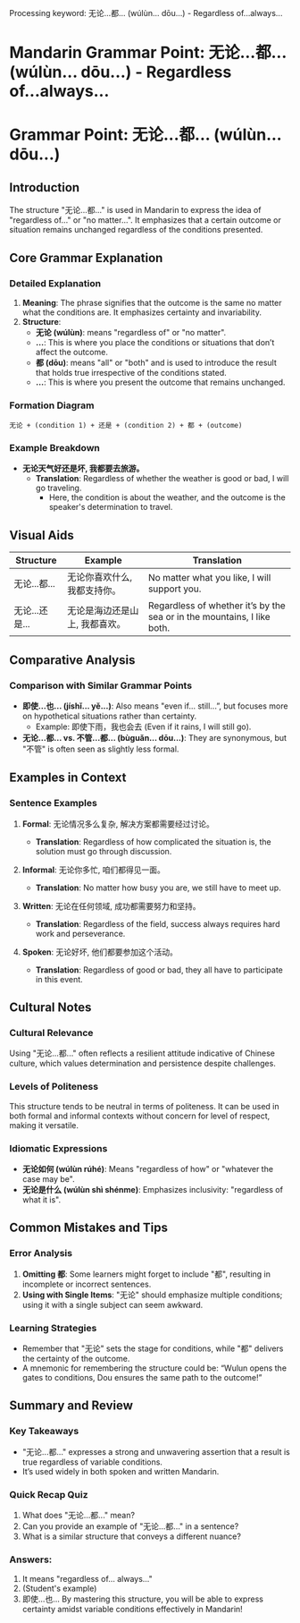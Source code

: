 Processing keyword: 无论...都... (wúlùn... dōu...) - Regardless of...always...
# Mandarin Grammar Point: 无论...都... (wúlùn... dōu...) - Regardless of...always...
# Grammar Point: 无论...都... (wúlùn... dōu...)
## Introduction
The structure "无论...都..." is used in Mandarin to express the idea of "regardless of..." or "no matter...". It emphasizes that a certain outcome or situation remains unchanged regardless of the conditions presented.
## Core Grammar Explanation
### Detailed Explanation
1. **Meaning**: The phrase signifies that the outcome is the same no matter what the conditions are. It emphasizes certainty and invariability.
2. **Structure**:
   - **无论 (wúlùn)**: means "regardless of" or "no matter".
   - **...**: This is where you place the conditions or situations that don’t affect the outcome.
   - **都 (dōu)**: means "all" or "both" and is used to introduce the result that holds true irrespective of the conditions stated.
   - **...**: This is where you present the outcome that remains unchanged.
### Formation Diagram
```plaintext
无论 + (condition 1) + 还是 + (condition 2) + 都 + (outcome)
```
### Example Breakdown
- **无论天气好还是坏, 我都要去旅游。**
  - **Translation**: Regardless of whether the weather is good or bad, I will go traveling.
    - Here, the condition is about the weather, and the outcome is the speaker's determination to travel.
## Visual Aids
| Structure        | Example                                 | Translation                                 |
|------------------|-----------------------------------------|---------------------------------------------|
| 无论...都...     | 无论你喜欢什么, 我都支持你。             | No matter what you like, I will support you.  |
| 无论...还是...   | 无论是海边还是山上, 我都喜欢。           | Regardless of whether it’s by the sea or in the mountains, I like both. |
## Comparative Analysis
### Comparison with Similar Grammar Points
- **即使...也... (jíshǐ... yě...)**: Also means "even if... still...”, but focuses more on hypothetical situations rather than certainty. 
  - Example: 即使下雨，我也会去 (Even if it rains, I will still go).
- **无论...都... vs. 不管...都... (bùguǎn... dōu...)**: They are synonymous, but "不管" is often seen as slightly less formal.
## Examples in Context
### Sentence Examples
1. **Formal**: 无论情况多么复杂, 解决方案都需要经过讨论。
   - **Translation**: Regardless of how complicated the situation is, the solution must go through discussion.
   
2. **Informal**: 无论你多忙, 咱们都得见一面。
   - **Translation**: No matter how busy you are, we still have to meet up.
3. **Written**: 无论在任何领域, 成功都需要努力和坚持。
   - **Translation**: Regardless of the field, success always requires hard work and perseverance.
4. **Spoken**: 无论好坏, 他们都要参加这个活动。
   - **Translation**: Regardless of good or bad, they all have to participate in this event.
## Cultural Notes
### Cultural Relevance
Using "无论...都..." often reflects a resilient attitude indicative of Chinese culture, which values determination and persistence despite challenges. 
### Levels of Politeness
This structure tends to be neutral in terms of politeness. It can be used in both formal and informal contexts without concern for level of respect, making it versatile.
### Idiomatic Expressions
- **无论如何 (wúlùn rúhé)**: Means "regardless of how" or "whatever the case may be".
- **无论是什么 (wúlùn shì shénme)**: Emphasizes inclusivity: "regardless of what it is".
## Common Mistakes and Tips
### Error Analysis
1. **Omitting 都**: Some learners might forget to include "都", resulting in incomplete or incorrect sentences.
2. **Using with Single Items**: "无论" should emphasize multiple conditions; using it with a single subject can seem awkward.
### Learning Strategies
- Remember that "无论" sets the stage for conditions, while "都" delivers the certainty of the outcome.
- A mnemonic for remembering the structure could be: “Wulun opens the gates to conditions, Dou ensures the same path to the outcome!”
## Summary and Review
### Key Takeaways
- "无论...都..." expresses a strong and unwavering assertion that a result is true regardless of variable conditions.
- It’s used widely in both spoken and written Mandarin.
### Quick Recap Quiz
1. What does "无论...都..." mean?
2. Can you provide an example of "无论...都..." in a sentence?
3. What is a similar structure that conveys a different nuance? 
### Answers:
1. It means "regardless of... always..."
2. (Student's example)
3. 即使...也... 
By mastering this structure, you will be able to express certainty amidst variable conditions effectively in Mandarin!
